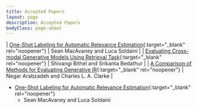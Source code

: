 ```yaml
---
title: Accepted Papers
layout: page
description: Accepted Papers
bodyClass: page-about
---
```


| [One-Shot Labeling for Automatic Relevance Estimation](https://arxiv.org/abs/2302.11266){:target="_blank" rel="noopener"} | Sean MacAvaney and Luca Soldaini |
| [Evaluating Cross-modal Generative Models Using Retrieval Task](https://dl.acm.org/doi/abs/10.1145/3539618.3591979){:target="_blank" rel="noopener"} | Shivangi Bithel and Srikanta Bedathur |
| [A Comparison of Methods for Evaluating Generative IR](https://arxiv.org/abs/2404.04044){:target="_blank" rel="noopener"} | Negar Arabzadeh and Charles L. A. Clarke |


- [One-Shot Labeling for Automatic Relevance Estimation](https://arxiv.org/abs/2302.11266){:target="_blank" rel="noopener"}
    - Sean MacAvaney and Luca Soldaini
